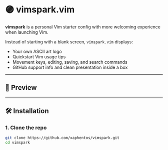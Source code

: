 # 🟣 vimspark.vim

**vimspark** is a personal Vim starter config with more welcoming experience when launching Vim.

Instead of starting with a blank screen, `vimspark.vim` displays:
- Your own ASCII art logo
- Quickstart Vim usage tips
- Movement keys, editing, saving, and search commands
- GitHub support info and clean presentation inside a box

---

## 📸 Preview



---

## 🛠️ Installation

### 1. Clone the repo

```bash
git clone https://github.com/xaphentos/vimspark.git
cd vimspark
